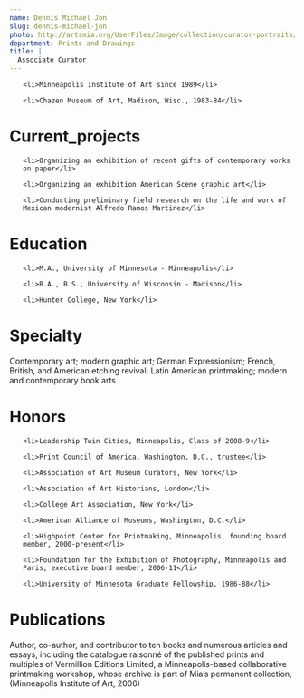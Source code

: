 ```yaml
---
name: Dennis Michael Jon
slug: dennis-michael-jon
photo: http://artsmia.org/UserFiles/Image/collection/curator-portraits/dennis-michael-jon.jpg
department: Prints and Drawings
title: |
  Associate Curator
---
```


<ul>

	<li>Minneapolis Institute of Art since 1989</li>

	<li>Chazen Museum of Art, Madison, Wisc., 1983-84</li>

</ul>

# Current_projects

<ul>

	<li>Organizing an exhibition of recent gifts of contemporary works on paper</li>

	<li>Organizing an exhibition American Scene graphic art</li>

	<li>Conducting preliminary field research on the life and work of Mexican modernist Alfredo Ramos Martinez</li>

</ul>

# Education

<ul>

	<li>M.A., University of Minnesota - Minneapolis</li>

	<li>B.A., B.S., University of Wisconsin - Madison</li>

	<li>Hunter College, New York</li>

</ul>

# Specialty

Contemporary art; modern graphic art; German Expressionism; French, British, and American etching revival; Latin American printmaking; modern and contemporary book arts

# Honors

<ul>

	<li>Leadership Twin Cities, Minneapolis, Class of 2008-9</li>

	<li>Print Council of America, Washington, D.C., trustee</li>

	<li>Association of Art Museum Curators, New York</li>

	<li>Association of Art Historians, London</li>

	<li>College Art Association, New York</li>

	<li>American Alliance of Museums, Washington, D.C.</li>

	<li>Highpoint Center for Printmaking, Minneapolis, founding board member, 2000-present</li>

	<li>Foundation for the Exhibition of Photography, Minneapolis and Paris, executive board member, 2006-11</li>

	<li>University of Minnesota Graduate Fellowship, 1986-88</li>

</ul>

# Publications

Author, co-author, and contributor to ten books and numerous articles and essays, including the catalogue raisonné of the published prints and multiples of Vermillion Editions Limited, a Minneapolis-based collaborative printmaking workshop, whose archive is part of Mia’s permanent collection, (Minneapolis Institute of Art, 2006)
